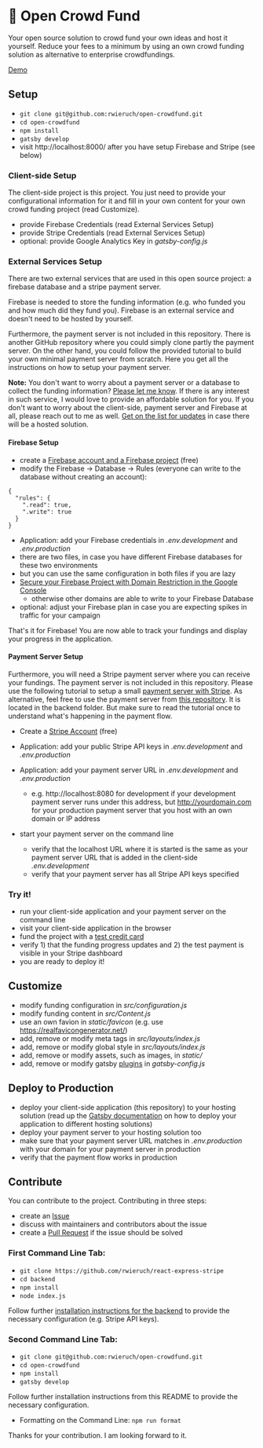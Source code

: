 # 🐣 Open Crowd Fund

Your open source solution to crowd fund your own ideas and host it yourself. Reduce your fees to a minimum by using an own crowd funding solution as alternative to enterprise crowdfundings.

[Demo](https://www.concisejavascript.org/)

## Setup

* `git clone git@github.com:rwieruch/open-crowdfund.git`
* `cd open-crowdfund`
* `npm install`
* `gatsby develop`
* visit http://localhost:8000/ after you have setup Firebase and Stripe (see below)

### Client-side Setup

The client-side project is this project. You just need to provide your configurational information for it and fill in your own content for your own crowd funding project (read Customize).

* provide Firebase Credentials (read External Services Setup)
* provide Stripe Credentials (read External Services Setup)
* optional: provide Google Analytics Key in *gatsby-config.js*

### External Services Setup

There are two external services that are used in this open source project: a firebase database and a stripe payment server.

Firebase is needed to store the funding information (e.g. who funded you and how much did they fund you). Firebase is an external service and doesn't need to be hosted by yourself.

Furthermore, the payment server is not included in this repository. There is another GitHub repository where you could simply clone partly the payment server. On the other hand, you could follow the provided tutorial to build your own minimal payment server from scratch. Here you get all the instructions on how to setup your payment server.

**Note:** You don't want to worry about a payment server or a database to collect the funding information? [Please let me know](mailto:rwieruch@fastmail.com?Subject=Hello%20Open%20Crowd%20Fund). If there is any interest in such service, I would love to provide an affordable solution for you. If you don't want to worry about the client-side, payment server and Firebase at all, please reach out to me as well. [Get on the list for updates](https://www.getrevue.co/profile/open-crowdfund) in case there will be a hosted solution.

#### Firebase Setup

* create a [Firebase account and a Firebase project](https://firebase.google.com/) (free)
* modify the Firebase -> Database -> Rules (everyone can write to the database without creating an account):

```
{
  "rules": {
    ".read": true,
    ".write": true
  }
}
```

* Application: add your Firebase credentials in *.env.development* and *.env.production*
 * there are two files, in case you have different Firebase databases for these two environments
 * but you can use the same configuration in both files if you are lazy
* [Secure your Firebase Project with Domain Restriction in the Google Console](https://stackoverflow.com/questions/35418143/how-to-restrict-firebase-data-modification)
  * otherwise other domains are able to write to your Firebase Database
* optional: adjust your Firebase plan in case you are expecting spikes in traffic for your campaign

That's it for Firebase! You are now able to track your fundings and display your progress in the application.

#### Payment Server Setup

Furthermore, you will need a Stripe payment server where you can receive your fundings. The payment server is not included in this repository. Please use the following tutorial to setup a small [payment server with Stripe](https://github.com/rwieruch/react-express-stripe). As alternative, feel free to use the payment server from [this repository](https://github.com/rwieruch/react-express-stripe). It is located in the backend folder. But make sure to read the tutorial once to understand what's happening in the payment flow.

* Create a [Stripe Account](https://stripe.com/) (free)
* Application: add your public Stripe API keys in *.env.development* and *.env.production*
* Application: add your payment server URL in *.env.development* and *.env.production*
  * e.g. http://localhost:8080 for development if your development payment server runs under this address, but http://yourdomain.com for your production payment server that you host with an own domain or IP address

* start your payment server on the command line
  * verify that the localhost URL where it is started is the same as your payment server URL that is added in the client-side *.env.development*
  * verify that your payment server has all Stripe API keys specified

### Try it!

* run your client-side application and your payment server on the command line
* visit your client-side application in the browser
* fund the project with a [test credit card](https://stripe.com/docs/testing#cards)
* verify 1) that the funding progress updates and 2) the test payment is visible in your Stripe dashboard
* you are ready to deploy it!

## Customize

* modify funding configuration in *src/configuration.js*
* modify funding content in *src/Content.js*
* use an own favion in *static/favicon* (e.g. use https://realfavicongenerator.net/)
* add, remove or modify meta tags in *src/layouts/index.js*
* add, remove or modify global style in *src/layouts/index.js*
* add, remove or modify assets, such as images, in *static/*
* add, remove or modify gatsby [plugins](https://www.gatsbyjs.org/docs/plugins/) in *gatsby-config.js*

## Deploy to Production

* deploy your client-side application (this repository) to your hosting solution (read up the [Gatsby documentation](https://www.gatsbyjs.org) on how to deploy your application to different hosting solutions)
* deploy your payment server to your hosting solution too
* make sure that your payment server URL matches in *.env.production* with your domain for your payment server in production
* verify that the payment flow works in production

## Contribute

You can contribute to the project. Contributing in three steps:

* create an [Issue](https://github.com/rwieruch/open-crowdfund/issues)
* discuss with maintainers and contributors about the issue
* create a [Pull Request](https://github.com/rwieruch/open-crowdfund/pulls) if the issue should be solved

### First Command Line Tab:

* `git clone https://github.com/rwieruch/react-express-stripe`
* `cd backend`
* `npm install`
* `node index.js`

Follow further [installation instructions for the backend](https://github.com/rwieruch/react-express-stripe) to provide the necessary configuration (e.g. Stripe API keys).

### Second Command Line Tab:

* `git clone git@github.com:rwieruch/open-crowdfund.git`
* `cd open-crowdfund`
* `npm install`
* `gatsby develop`

Follow further installation instructions from this README to provide the necessary configuration.

* Formatting on the Command Line: `npm run format`

Thanks for your contribution. I am looking forward to it.
